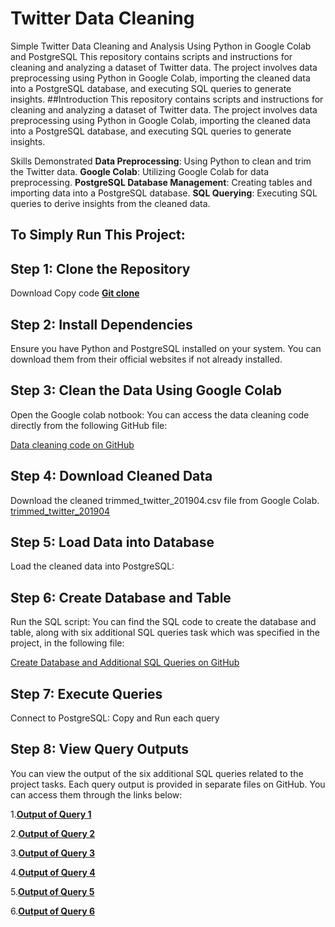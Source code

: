 # Twitter Data Cleaning

Simple Twitter Data Cleaning and Analysis Using Python in Google Colab and PostgreSQL
This repository contains scripts and instructions for cleaning and analyzing a dataset of Twitter data. The project involves data preprocessing using Python in Google Colab, importing the cleaned data into a PostgreSQL database, and executing SQL queries to generate insights.
##Introduction
This repository contains scripts and instructions for cleaning and analyzing a dataset of Twitter data. The project involves data preprocessing using Python in Google Colab, importing the cleaned data into a PostgreSQL database, and executing SQL queries to generate insights.

Skills Demonstrated
**Data Preprocessing**: Using Python to clean and trim the Twitter data.
**Google Colab**: Utilizing Google Colab for data preprocessing.
**PostgreSQL Database Management**: Creating tables and importing data into a PostgreSQL database.
**SQL Querying**: Executing SQL queries to derive insights from the cleaned data.

## To Simply Run This Project:

## Step 1: Clone the Repository

Download
Copy code
[**Git clone**](https://github.com/Ri05/TwitterDataCleaning.git)

## Step 2: Install Dependencies

Ensure you have Python and PostgreSQL installed on your system.
You can download them from their official websites if not already installed.

## Step 3: Clean the Data Using Google Colab

Open the Google colab notbook: You can access the data cleaning code directly from the following GitHub file:

[Data cleaning code on GitHub]( https://github.com/Ri05/TwitterDataCleaning/blob/main/twitter_data_cleaning.py )

## Step 4: Download Cleaned Data
Download the cleaned trimmed_twitter_201904.csv file from Google Colab.
[trimmed_twitter_201904](https://github.com/Ri05/TwitterDataCleaning/blob/main/trimmed_twitter_201904.csv)

## Step 5: Load Data into Database
Load the cleaned data into PostgreSQL:

## Step 6: Create Database and Table
Run the SQL script: You can find the SQL code to create the database and table, along with six additional SQL queries task which was specified in the project, in the following file:

[Create Database and Additional SQL Queries on GitHub](https://github.com/Ri05/TwitterDataCleaning/blob/main/TweetDataTable.sql)

## Step 7: Execute Queries
Connect to PostgreSQL: Copy and Run each query

## Step 8: View Query Outputs
You can view the output of the six additional SQL queries related to the project tasks.
Each query output is provided in separate files on GitHub.
You can access them through the links below:

1.[**Output of Query 1**](https://github.com/Ri05/TwitterDataCleaning/blob/main/tweet%20answer1.csv)

2.[**Output of Query 2**](https://github.com/Ri05/TwitterDataCleaning/blob/main/tweet%20answer2.csv)

3.[**Output of Query 3**](https://github.com/Ri05/TwitterDataCleaning/blob/main/tweet%20answer3.csv)

4.[**Output of Query 4**](https://github.com/Ri05/TwitterDataCleaning/blob/main/tweet%20answer4.csv)

5.[**Output of Query 5**](https://github.com/Ri05/TwitterDataCleaning/blob/main/tweet%20answer5.csv)

6.[**Output of Query 6**](https://github.com/Ri05/TwitterDataCleaning/blob/main/tweet%20answer6.csv)

